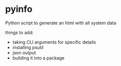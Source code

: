 # pyinfo
Python script to generate an html with all system data

things to add:
- taking CLI arguments for specific details
- installing psutil
- json output
- building it into a package
